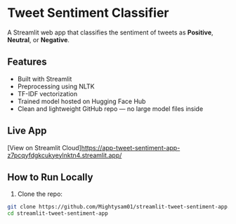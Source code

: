 # Tweet Sentiment Classifier

A Streamlit web app that classifies the sentiment of tweets as **Positive**, **Neutral**, or **Negative**.

## Features

- Built with Streamlit
- Preprocessing using NLTK
- TF-IDF vectorization
- Trained model hosted on Hugging Face Hub
- Clean and lightweight GitHub repo — no large model files inside

## Live App

[View on Streamlit Cloud]https://app-tweet-sentiment-app-z7pcqyfdgkcukyeylnktn4.streamlit.app/

## How to Run Locally

1. Clone the repo:

```bash
git clone https://github.com/Mightysam01/streamlit-tweet-sentiment-app.git
cd streamlit-tweet-sentiment-app
```
